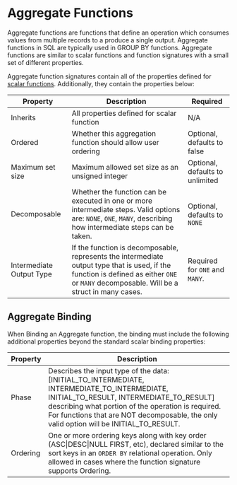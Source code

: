# Aggregate Functions

Aggregate functions are functions that define an operation which consumes values from multiple records to a produce a single output. Aggregate functions in SQL are typically used in GROUP BY functions. Aggregate functions are similar to scalar functions and function signatures with a small set of different properties.

Aggregate function signatures contain all of the properties defined for [scalar functions](scalar_functions.md). Additionally, they contain the properties below:

| Property                 | Description                                                  | Required                        |
| ------------------------ | ------------------------------------------------------------ | ------------------------------- |
| Inherits                 | All properties defined for scalar function                   | N/A                             |
| Ordered                  | Whether this aggregation function should allow user ordering | Optional, defaults to false     |
| Maximum set size         | Maximum allowed set size as an unsigned integer              | Optional, defaults to unlimited |
| Decomposable             | Whether the function can be executed in one or more intermediate steps. Valid options are: `NONE`, `ONE`, `MANY`, describing how intermediate steps can be taken. | Optional, defaults to `NONE`     |
| Intermediate Output Type | If the function is decomposable, represents the intermediate output type that is used, if the function is defined as either `ONE` or `MANY` decomposable. Will be a struct in many cases. | Required for `ONE` and `MANY`.      |



## Aggregate Binding

When Binding an Aggregate function, the binding must include the following additional properties beyond the standard scalar binding properties:

| Property | Description                                                  |
| -------- | ------------------------------------------------------------ |
| Phase    | Describes the input type of the data: [INITIAL_TO_INTERMEDIATE, INTERMEDIATE_TO_INTERMEDIATE, INITIAL_TO_RESULT, INTERMEDIATE_TO_RESULT] describing what portion of the operation is required. For functions that are NOT decomposable, the only valid option will be INITIAL_TO_RESULT. |
| Ordering | One or more ordering keys along with key order (ASC\|DESC\|NULL FIRST, etc), declared similar to the sort keys in an `ORDER BY` relational operation. Only allowed in cases where the function signature supports Ordering. |

